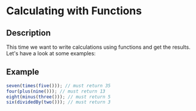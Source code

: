 # Calculating with Functions

## Description

This time we want to write calculations using functions and get the results. Let's have a look at some examples:

## Example

```js
seven(times(five())); // must return 35
four(plus(nine())); // must return 13
eight(minus(three())); // must return 5
six(dividedBy(two())); // must return 3
```
